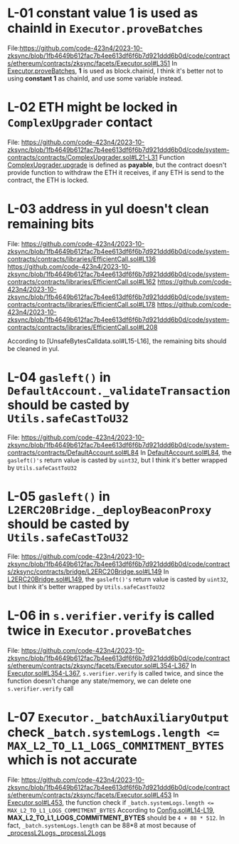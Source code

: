 # L-01 constant value 1 is used as chainId in `Executor.proveBatches`
File:https://github.com/code-423n4/2023-10-zksync/blob/1fb4649b612fac7b4ee613df6f6b7d921ddd6b0d/code/contracts/ethereum/contracts/zksync/facets/Executor.sol#L351
In [Executor.proveBatches](https://github.com/code-423n4/2023-10-zksync/blob/1fb4649b612fac7b4ee613df6f6b7d921ddd6b0d/code/contracts/ethereum/contracts/zksync/facets/Executor.sol#L351), **1** is used as block.chainid, I think it's better not to using **constant 1** as chainId, and use some variable instead.

# L-02 ETH might be locked in `ComplexUpgrader` contact
File: https://github.com/code-423n4/2023-10-zksync/blob/1fb4649b612fac7b4ee613df6f6b7d921ddd6b0d/code/system-contracts/contracts/ComplexUpgrader.sol#L21-L31
Function [ComplexUpgrader.upgrade](https://github.com/code-423n4/2023-10-zksync/blob/1fb4649b612fac7b4ee613df6f6b7d921ddd6b0d/code/system-contracts/contracts/ComplexUpgrader.sol#L21-L31) is defined as **payable**, but the  contract doesn't provide function to withdraw the ETH it receives, if any ETH is send to the contract, the ETH is locked.

# L-03 address in yul doesn't clean remaining bits
File:
https://github.com/code-423n4/2023-10-zksync/blob/1fb4649b612fac7b4ee613df6f6b7d921ddd6b0d/code/system-contracts/contracts/libraries/EfficientCall.sol#L136
https://github.com/code-423n4/2023-10-zksync/blob/1fb4649b612fac7b4ee613df6f6b7d921ddd6b0d/code/system-contracts/contracts/libraries/EfficientCall.sol#L162
https://github.com/code-423n4/2023-10-zksync/blob/1fb4649b612fac7b4ee613df6f6b7d921ddd6b0d/code/system-contracts/contracts/libraries/EfficientCall.sol#L178
https://github.com/code-423n4/2023-10-zksync/blob/1fb4649b612fac7b4ee613df6f6b7d921ddd6b0d/code/system-contracts/contracts/libraries/EfficientCall.sol#L208

According to [UnsafeBytesCalldata.sol#L15-L16], the remaining bits should be cleaned in yul.

# L-04 `gasleft()` in `DefaultAccount._validateTransaction` should be casted by `Utils.safeCastToU32`
File: https://github.com/code-423n4/2023-10-zksync/blob/1fb4649b612fac7b4ee613df6f6b7d921ddd6b0d/code/system-contracts/contracts/DefaultAccount.sol#L84
In [DefaultAccount.sol#L84](https://github.com/code-423n4/2023-10-zksync/blob/1fb4649b612fac7b4ee613df6f6b7d921ddd6b0d/code/system-contracts/contracts/DefaultAccount.sol#L84), the `gasleft()'s` return value is casted by `uint32`, but I think it's better wrapped by `Utils.safeCastToU32`

# L-05 `gasleft()` in `L2ERC20Bridge._deployBeaconProxy` should be casted by `Utils.safeCastToU32`
File: https://github.com/code-423n4/2023-10-zksync/blob/1fb4649b612fac7b4ee613df6f6b7d921ddd6b0d/code/contracts/zksync/contracts/bridge/L2ERC20Bridge.sol#L149
In [L2ERC20Bridge.sol#L149](https://github.com/code-423n4/2023-10-zksync/blob/1fb4649b612fac7b4ee613df6f6b7d921ddd6b0d/code/contracts/zksync/contracts/bridge/L2ERC20Bridge.sol#L149), the `gasleft()'s` return value is casted by `uint32`, but I think it's better wrapped by `Utils.safeCastToU32`

# L-06 in `s.verifier.verify` is called twice in `Executor.proveBatches`
File:
https://github.com/code-423n4/2023-10-zksync/blob/1fb4649b612fac7b4ee613df6f6b7d921ddd6b0d/code/contracts/ethereum/contracts/zksync/facets/Executor.sol#L354-L367
In [Executor.sol#L354-L367](https://github.com/code-423n4/2023-10-zksync/blob/1fb4649b612fac7b4ee613df6f6b7d921ddd6b0d/code/contracts/ethereum/contracts/zksync/facets/Executor.sol#L354-L367), `s.verifier.verify` is called twice, and since the function doesn't change any state/memory, we can delete one `s.verifier.verify` call

# L-07 `Executor._batchAuxiliaryOutput` check `_batch.systemLogs.length <= MAX_L2_TO_L1_LOGS_COMMITMENT_BYTES` which is not accurate
File:
https://github.com/code-423n4/2023-10-zksync/blob/1fb4649b612fac7b4ee613df6f6b7d921ddd6b0d/code/contracts/ethereum/contracts/zksync/facets/Executor.sol#L453
In [Executor.sol#L453](https://github.com/code-423n4/2023-10-zksync/blob/1fb4649b612fac7b4ee613df6f6b7d921ddd6b0d/code/contracts/ethereum/contracts/zksync/facets/Executor.sol#L453), the function check if `_batch.systemLogs.length <= MAX_L2_TO_L1_LOGS_COMMITMENT_BYTES`
According to [Config.sol#L14-L19](https://github.com/code-423n4/2023-10-zksync/blob/1fb4649b612fac7b4ee613df6f6b7d921ddd6b0d/code/contracts/ethereum/contracts/zksync/Config.sol#L14-L19), **MAX_L2_TO_L1_LOGS_COMMITMENT_BYTES** should be `4 + 88 * 512`.
In fact, `_batch.systemLogs.length` can be 88*8 at most because of [_processL2Logs._processL2Logs](https://github.com/code-423n4/2023-10-zksync/blob/1fb4649b612fac7b4ee613df6f6b7d921ddd6b0d/code/contracts/ethereum/contracts/zksync/facets/Executor.sol#L123-L169)
